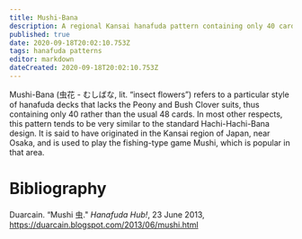 ```yaml
---
title: Mushi-Bana
description: A regional Kansai hanafuda pattern containing only 40 cards
published: true
date: 2020-09-18T20:02:10.753Z
tags: hanafuda patterns
editor: markdown
dateCreated: 2020-09-18T20:02:10.753Z
---
```


Mushi-Bana (虫花 - むしばな, lit. “insect flowers”) refers to a particular style of hanafuda decks that lacks the Peony and Bush Clover suits, thus containing only 40 rather than the usual 48 cards. In most other respects, this pattern tends to be very similar to the standard Hachi-Hachi-Bana design. It is said to have originated in the Kansai region of Japan, near Osaka, and is used to play the fishing-type game Mushi, which is popular in that area.
# Bibliography

Duarcain. “Mushi 虫." *Hanafuda Hub!*, 23 June 2013, https://duarcain.blogspot.com/2013/06/mushi.html